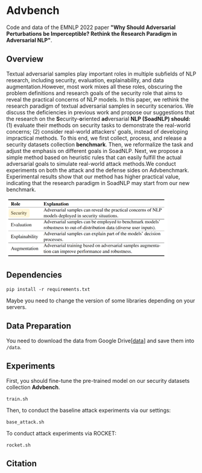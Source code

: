 # Advbench

Code and data of the EMNLP 2022 paper **"Why Should Adversarial Perturbations be Imperceptible? Rethink the Research Paradigm in Adversarial NLP"**.

## Overview

Textual adversarial samples play important roles in multiple subfields of NLP research, including security, evaluation, explainability, and data augmentation.However, most work mixes all these roles, obscuring the problem definitions and research goals of the security role that aims to reveal the practical concerns of NLP models.
In this paper, we rethink the research paradigm of textual adversarial samples in security scenarios.
We discuss the deficiencies in previous work and propose our suggestions that the research on the **S**ecurity-**o**riented **ad**versarial **NLP (SoadNLP) should:**
(1) evaluate their methods on security tasks to demonstrate the real-world concerns;
(2) consider real-world attackers' goals, instead of developing impractical methods. 
To this end, we first collect, process, and release a security datasets collection **benchmark**. Then, we reformalize the task and adjust the emphasis on different goals in SoadNLP. Next, we propose a simple method based on heuristic rules that can easily fulfill the actual adversarial goals to simulate real-world attack methods.We conduct experiments on both the attack and the defense sides on Advbenchmark. 
Experimental results show that our method has higher practical value, indicating that the research paradigm in SoadNLP may start from our new benchmark.

<img src="figs/main.png" alt="main" style="zoom:50%;" />

## Dependencies

```
pip install -r requirements.txt
```

Maybe you need to change the version of some libraries depending on your servers.

## Data Preparation

You need to download the data from Google Drive[[data](https://drive.google.com/drive/folders/1_2q2282ZEoE_iPg8Q4ILGeB_aAkcP43v?usp=sharing)] and save them into  `/data`. 

## Experiments

First, you should fine-tune the pre-trained model on our  security datasets collection **Advbench**.

```
train.sh
```

Then, to conduct the baseline attack experiments via our settings:

```
base_attack.sh
```

To conduct attack experiments via ROCKET:

```
rocket.sh
```

## Citation

